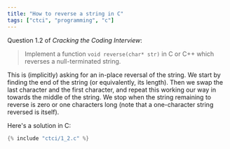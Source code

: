 ```yaml
---
title: "How to reverse a string in C"
tags: ["ctci", "programming", "c"]
---
```


Question 1.2 of _Cracking the Coding Interview_:

> Implement a function `void reverse(char* str)` in C or C++
> which reverses a null-terminated string.

This is (implicitly) asking for an in-place reversal of the string.
We start by finding the end of the string (or equivalently, its length).
Then we swap the last character and the first character,
and repeat this working our way in towards the middle of the string.
We stop when the string remaining to reverse
is zero or one characters long
(note that a one-character string reversed is itself).

Here's a solution in C:

```c
{% include "ctci/1_2.c" %}
```

